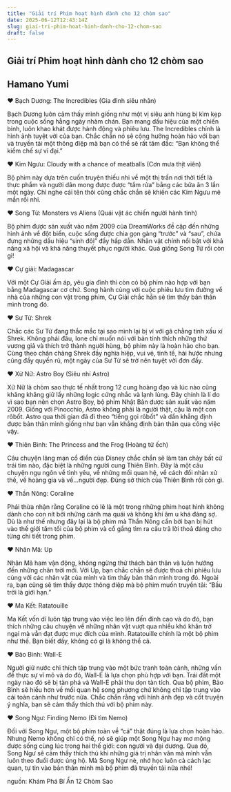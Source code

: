 ```yaml
---
title: "Giải trí Phim hoạt hình dành cho 12 chòm sao"
date: 2025-06-12T12:43:14Z
slug: giai-tri-phim-hoat-hinh-danh-cho-12-chom-sao
draft: false
---
```


## Giải trí Phim hoạt hình dành cho 12 chòm sao

## Hamano Yumi

♥ Bạch Dương: The Incredibles (Gia đình siêu nhân)

Bạch Dương luôn cảm thấy mình giống như một vị siêu anh hùng bị kìm kẹp trong cuộc sống hằng ngày nhàm chán. Bạn mang dấu hiệu của một chiến binh, luôn khao khát được hành động và phiêu lưu. The Incredibles chính là hình ảnh tuyệt vời của bạn. Chắc chắn nó sẽ cộng hưởng hoàn hảo với bạn và truyền tải một thông điệp mà bạn có thể sẽ rất tâm đắc: “Bạn không thể kiềm chế sự vĩ đại.”


♥ Kim Ngưu: Cloudy with a chance of meatballs (Cơn mưa thịt viên)

Bộ phim này dựa trên cuốn truyện thiếu nhi về một thị trấn nơi thời tiết là thực phẩm và người dân mong được được “tắm rửa” bằng các bữa ăn 3 lần một ngày. Chỉ nghe cái tên thôi cũng chắc chắn sẽ khiến các Kim Ngưu mê mẩn rồi nhỉ.


♥ Song Tử: Monsters vs Aliens (Quái vật ác chiến người hành tinh)

Bộ phim được sản xuất vào năm 2009 của DreamWorks đề cập đến những hình ảnh về đột biến, cuộc sống được chia gọn gàng “trước” và “sau”, chứa đựng những dấu hiệu “sinh đôi” đầy hấp dẫn. Nhân vật chính nổi bật với khả năng xã hội và khả năng thuyết phục người khác. Quá giống Song Tử rồi còn gì!


♥ Cự giải: Madagascar

Với một Cự Giải ấm áp, yêu gia đình thì còn có bộ phim nào hợp với bạn bằng Madagascar cơ chứ. Song hành cùng với cuộc phiêu lưu tìm đường về nhà của những con vật trong phim, Cự Giải chắc hẳn sẽ tìm thấy bản thân mình trong đó.


♥ Sư Tử: Shrek

Chắc các Sư Tử đang thắc mắc tại sao mình lại bị ví với gã chằng tinh xấu xí Shrek. Không phải đâu, Ione chỉ muốn nói với bản tính thích những thứ vương giả và thích trở thành người hùng, bộ phim này là hoàn hảo cho bạn. Cùng theo chân chàng Shrek đầy nghĩa hiệp, vui vẻ, tinh tế, hài hước nhưng cũng đầy quyến rũ, một ngày của Sư Tử sẽ trở nên tuyệt vời đơn đấy.


♥ Xử Nữ: Astro Boy (Siêu nhí Astro)

Xử Nữ là chòm sao thực tế nhất trong 12 cung hoàng đạo và lúc nào cũng khăng khăng giữ lấy những logic cứng nhắc và lạnh lùng. Đây chính là lí do vì sao bạn nên chọn Astro Boy, bộ phim Nhật Bản được sản xuất vào năm 2009. Giống với Pinocchio, Astro không phải là người thật, cậu là một con rôbốt. Astro qua thời gian đã đi theo “tiếng gọi rôbốt” và dần khẳng định được bản thân mình giống như bạn vẫn khẳng định bản thân qua công việc vậy.


♥ Thiên Bình: The Princess and the Frog (Hoàng tử ếch)

Câu chuyện lãng mạn cổ điển của Disney chắc chắn sẽ làm tan chảy bất cứ trái tim nào, đặc biệt là những người cung Thiên Bình. Đây là một câu chuyện ngụ ngôn về tình yêu, về những mối quan hệ, về cách đối nhân xử thế, về hoàng gia và về…người đẹp. Đúng sở thích của Thiên Bình rồi còn gì.


♥ Thần Nông: Coraline

Phải thừa nhận rằng Coraline có lẽ là một trong những phim hoạt hình không dành cho con nít bởi những cảnh ma quái và không khí âm u khá đáng sợ. Dù là như thế nhưng đây lại là bộ phim mà Thần Nông cần bởi bạn bị hút vào thế giới tăm tối của bộ phim và cố gắng tìm ra câu trả lời thoả đáng cho từng chi tiết trong phim.


♥ Nhân Mã: Up

Nhân Mã ham vận động, không ngừng thử thách bản thân và luôn hướng đến những chân trời mới. Với Up, bạn chắc chắn sẽ được thoả chí phiêu lưu cùng với các nhân vật của mình và tìm thấy bản thân mình trong đó. Ngoài ra, bạn cũng sẽ tìm thấy được thông điệp mà bộ phim muốn truyền tải: “Bầu trời là giới hạn.”


♥ Ma Kết: Ratatouille

Ma Kết vốn dĩ luôn tập trung vào việc leo lên đến đỉnh cao và do đó, bạn thích những câu chuyện về những nhân vật vượt qua nhiều khó khăn trở ngại mà vẫn đạt được mục đích của mình. Ratatouille chính là một bộ phim như thế. Bạn biết đấy, không có gì là không thể cả.


♥ Bảo Bình: Wall-E

Người giữ nước chỉ thích tập trung vào một bức tranh toàn cảnh, những vấn đề thực sự vĩ mô và do đó, Wall-E là lựa chọn phù hợp với bạn. Trái đất một ngày nào đó sẽ bị tàn phá và Wall-E phải thu dọn tàn tích. Qua bộ phim, Bảo Bình sẽ hiểu hơn về mối quan hệ song phương chứ không chỉ tập trung vào cái toàn cảnh như trước nữa. Chắc chắn rằng với hình ảnh đẹp và cốt truyện ý nghĩa, bạn sẽ cảm thấy thích thú với bộ phim này.


♥ Song Ngư: Finding Nemo (Đi tìm Nemo)

Đối với Song Ngư, một bộ phim toàn về “cá” thật đúng là lựa chọn hoàn hảo. Nhưng Nemo không chỉ có thế, nó sẽ giúp một Song Ngư hay mơ mộng được sống cùng lúc trong hai thế giới: con người và đại dương. Qua đó, Song Ngư sẽ cảm thấy thích thú khi những giá trị nhân văn mà mình vẫn luôn theo đuổi được ủng hộ. Mà Song Ngư nè, nhớ học luôn cả cách lạc quan, tự tin vào bản thân mình mà bộ phim đã truyền tải nữa nhé!
 
 
nguồn: Khám Phá Bí Ẩn 12 Chòm Sao